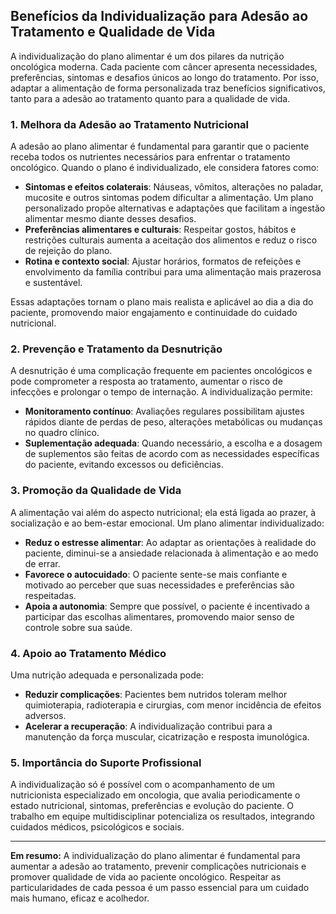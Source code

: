 
## Benefícios da Individualização para Adesão ao Tratamento e Qualidade de Vida

A individualização do plano alimentar é um dos pilares da nutrição oncológica moderna. Cada paciente com câncer apresenta necessidades, preferências, sintomas e desafios únicos ao longo do tratamento. Por isso, adaptar a alimentação de forma personalizada traz benefícios significativos, tanto para a adesão ao tratamento quanto para a qualidade de vida.

### 1. **Melhora da Adesão ao Tratamento Nutricional**

A adesão ao plano alimentar é fundamental para garantir que o paciente receba todos os nutrientes necessários para enfrentar o tratamento oncológico. Quando o plano é individualizado, ele considera fatores como:

- **Sintomas e efeitos colaterais**: Náuseas, vômitos, alterações no paladar, mucosite e outros sintomas podem dificultar a alimentação. Um plano personalizado propõe alternativas e adaptações que facilitam a ingestão alimentar mesmo diante desses desafios.
- **Preferências alimentares e culturais**: Respeitar gostos, hábitos e restrições culturais aumenta a aceitação dos alimentos e reduz o risco de rejeição do plano.
- **Rotina e contexto social**: Ajustar horários, formatos de refeições e envolvimento da família contribui para uma alimentação mais prazerosa e sustentável.

Essas adaptações tornam o plano mais realista e aplicável ao dia a dia do paciente, promovendo maior engajamento e continuidade do cuidado nutricional.

### 2. **Prevenção e Tratamento da Desnutrição**

A desnutrição é uma complicação frequente em pacientes oncológicos e pode comprometer a resposta ao tratamento, aumentar o risco de infecções e prolongar o tempo de internação. A individualização permite:

- **Monitoramento contínuo**: Avaliações regulares possibilitam ajustes rápidos diante de perdas de peso, alterações metabólicas ou mudanças no quadro clínico.
- **Suplementação adequada**: Quando necessário, a escolha e a dosagem de suplementos são feitas de acordo com as necessidades específicas do paciente, evitando excessos ou deficiências.

### 3. **Promoção da Qualidade de Vida**

A alimentação vai além do aspecto nutricional; ela está ligada ao prazer, à socialização e ao bem-estar emocional. Um plano alimentar individualizado:

- **Reduz o estresse alimentar**: Ao adaptar as orientações à realidade do paciente, diminui-se a ansiedade relacionada à alimentação e ao medo de errar.
- **Favorece o autocuidado**: O paciente sente-se mais confiante e motivado ao perceber que suas necessidades e preferências são respeitadas.
- **Apoia a autonomia**: Sempre que possível, o paciente é incentivado a participar das escolhas alimentares, promovendo maior senso de controle sobre sua saúde.

### 4. **Apoio ao Tratamento Médico**

Uma nutrição adequada e personalizada pode:

- **Reduzir complicações**: Pacientes bem nutridos toleram melhor quimioterapia, radioterapia e cirurgias, com menor incidência de efeitos adversos.
- **Acelerar a recuperação**: A individualização contribui para a manutenção da força muscular, cicatrização e resposta imunológica.

### 5. **Importância do Suporte Profissional**

A individualização só é possível com o acompanhamento de um nutricionista especializado em oncologia, que avalia periodicamente o estado nutricional, sintomas, preferências e evolução do paciente. O trabalho em equipe multidisciplinar potencializa os resultados, integrando cuidados médicos, psicológicos e sociais.

---

**Em resumo:** A individualização do plano alimentar é fundamental para aumentar a adesão ao tratamento, prevenir complicações nutricionais e promover qualidade de vida ao paciente oncológico. Respeitar as particularidades de cada pessoa é um passo essencial para um cuidado mais humano, eficaz e acolhedor.
```
